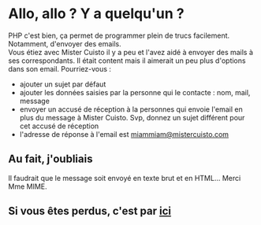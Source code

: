# Allo, allo ? Y a quelqu'un ?  
PHP c'est bien, ça permet de programmer plein de trucs facilement. Notamment, d'envoyer des emails.  
Vous étiez avec Mister Cuisto il y a peu et l'avez aidé à envoyer des mails à ses correspondants. Il était content mais il aimerait un peu plus d'options dans son email. Pourriez-vous :  
- ajouter un sujet par défaut  
- ajouter les données saisies par la personne qui le contacte : nom, mail, message  
- envoyer un accusé de réception à la personnes qui envoie l'email en plus du message à Mister Cuisto. Svp, donnez un sujet différent pour cet accusé de réception  
- l'adresse de réponse à l'email est miammiam@mistercuisto.com  
  
## Au fait, j'oubliais  
Il faudrait que le message soit envoyé en texte brut et en HTML... Merci Mme MIME.  
  
## Si vous êtes perdus, c'est par [ici](https://openclassrooms.com/courses/1156346-e-mail-envoyer-un-e-mail-en-php)  
